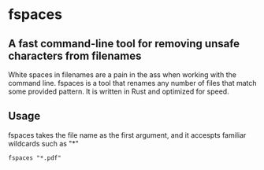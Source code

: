# fspaces
## A fast command-line tool for removing unsafe characters from filenames

White spaces in filenames are a pain in the ass when working with the command line. fspaces is a tool that 
renames any number of files that match some provided pattern. It is written in Rust and optimized for speed.

## Usage

fspaces takes the file name as the first argument, and it accespts familiar wildcards such as "*"
```
fspaces "*.pdf"
```
